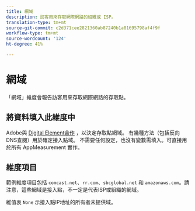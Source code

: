 ```yaml
---
title: 網域
description: 訪客用來存取網際網路的組織或 ISP。
translation-type: tm+mt
source-git-commit: c2d371cee2821360ab87240b1a81695798af4f9f
workflow-type: tm+mt
source-wordcount: '124'
ht-degree: 41%

---
```



# 網域

「網域」維度會報告訪客用來存取網際網路的存取點。

## 將資料填入此維度中

Adobe與 [Digital Element合作](https://www.digitalelement.com/) ，以決定存取點網域。 有幾種方法（包括反向DNS查閱）用於確定接入點域。 不需要任何設定，也沒有變數需填入。可直接用於所有 AppMeasurement 實作。

## 維度項目

範例維度項目包括 `comcast.net`、`rr.com`、`sbcglobal.net` 和 `amazonaws.com`。請注意，這些網域是接入點，不一定是代表ISP或組織的網域。

維值表 `None` 示接入點IP地址的所有者未提供域。
